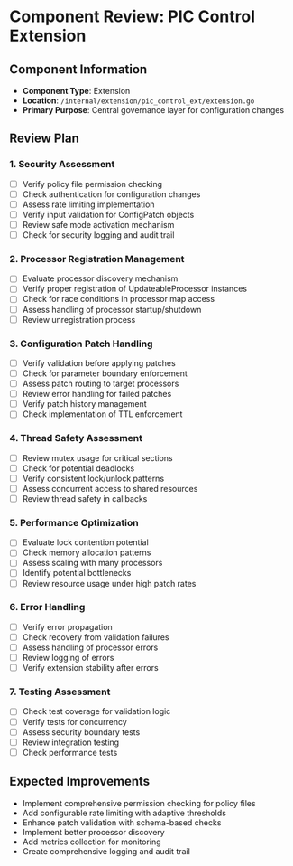 # Component Review: PIC Control Extension

## Component Information
- **Component Type**: Extension
- **Location**: `/internal/extension/pic_control_ext/extension.go`
- **Primary Purpose**: Central governance layer for configuration changes

## Review Plan

### 1. Security Assessment
- [ ] Verify policy file permission checking
- [ ] Check authentication for configuration changes
- [ ] Assess rate limiting implementation
- [ ] Verify input validation for ConfigPatch objects
- [ ] Review safe mode activation mechanism
- [ ] Check for security logging and audit trail

### 2. Processor Registration Management
- [ ] Evaluate processor discovery mechanism
- [ ] Verify proper registration of UpdateableProcessor instances
- [ ] Check for race conditions in processor map access
- [ ] Assess handling of processor startup/shutdown
- [ ] Review unregistration process

### 3. Configuration Patch Handling
- [ ] Verify validation before applying patches
- [ ] Check for parameter boundary enforcement
- [ ] Assess patch routing to target processors
- [ ] Review error handling for failed patches
- [ ] Verify patch history management
- [ ] Check implementation of TTL enforcement

### 4. Thread Safety Assessment
- [ ] Review mutex usage for critical sections
- [ ] Check for potential deadlocks
- [ ] Verify consistent lock/unlock patterns
- [ ] Assess concurrent access to shared resources
- [ ] Review thread safety in callbacks

### 5. Performance Optimization
- [ ] Evaluate lock contention potential
- [ ] Check memory allocation patterns
- [ ] Assess scaling with many processors
- [ ] Identify potential bottlenecks
- [ ] Review resource usage under high patch rates

### 6. Error Handling
- [ ] Verify error propagation
- [ ] Check recovery from validation failures
- [ ] Assess handling of processor errors
- [ ] Review logging of errors
- [ ] Verify extension stability after errors

### 7. Testing Assessment
- [ ] Check test coverage for validation logic
- [ ] Verify tests for concurrency
- [ ] Assess security boundary tests
- [ ] Review integration testing
- [ ] Check performance tests

## Expected Improvements
- Implement comprehensive permission checking for policy files
- Add configurable rate limiting with adaptive thresholds
- Enhance patch validation with schema-based checks
- Implement better processor discovery
- Add metrics collection for monitoring
- Create comprehensive logging and audit trail